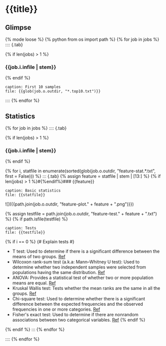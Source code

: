 # {{title}}
## Glimpse

{% mode loose %}
{% python from os import path %}
{% for job in jobs %}
:::: {.tab}

{% if len(jobs) > 1 %}
### {{job.i.infile | stem}}
{% endif %}

```table
caption: First 10 samples
file: {{glob(job.o.outdir, "*.top10.txt")}}
```

::::
{% endfor %}

## Statistics

{% for job in jobs %}
:::: {.tab}

{% if len(jobs) > 1 %}
### {{job.i.infile | stem}}
{% endif %}

{% for i, statfile in enumerate(sorted(glob(job.o.outdir, "feature-stat.*.txt", first = False))) %}
::: {.tab}
{% assign feature = statfile | stem | [13:] %}
{% if len(jobs) > 1 %}#{%endif%}### {{feature}}

```table
caption: Basic statistics
file: {{statfile}}
```

![]({{path.join(job.o.outdir, "feature-plot." + feature + ".png")}})

{% assign testfile = path.join(job.o.outdir, "feature-test." + feature + ".txt") %}
{% if path.isfile(testfile) %}
```table
caption: Tests
file: {{testfile}}
```

{% if i == 0 %}
{# Explain tests #}
- T test: Used to determine if there is a significant difference between the means of two groups. [Ref](https://en.wikipedia.org/wiki/Student%27s_t-test)
- Wilcoxon rank-sum test (a.k.a: Mann–Whitney U test): Used to determine whether two independent samples were selected from populations having the same distribution. [Ref](https://en.wikipedia.org/wiki/Mann%E2%80%93Whitney_U_test)
- ANOVA: Provides a statistical test of whether two or more population means are equal. [Ref](https://en.wikipedia.org/wiki/Analysis_of_variance)
- Kruskal Wallis test: Tests whether the mean ranks are the same in all the groups. [Ref](https://en.wikipedia.org/wiki/Kruskal%E2%80%93Wallis_one-way_analysis_of_variance)
- Chi-square test: Used to determine whether there is a significant difference between the expected frequencies and the observed frequencies in one or more categories. [Ref](https://en.wikipedia.org/wiki/Chi-squared_test)
- Fisher's exact test: Used to determine if there are nonrandom associations between two categorical variables. [Ref](https://en.wikipedia.org/wiki/Fisher%27s_exact_test)
{% endif %}

{% endif %}
:::
{% endfor %}


::::
{% endfor %}